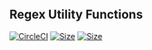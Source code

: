 ## Regex Utility Functions
[![CircleCI](https://img.shields.io/circleci/build/github/TheRealSyler/suf-regex)](https://circleci.com/gh/TheRealSyler/suf-regex)
[![Size](https://badgen.net/bundlephobia/min/suf-regex)](https://www.npmjs.com/package/suf-regex)
[![Size](https://badgen.net/packagephobia/install/suf-regex)](https://www.npmjs.com/package/suf-regex)